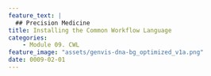 ```yaml
---
feature_text: |
  ## Precision Medicine
title: Installing the Common Workflow Language
categories:
    - Module 09. CWL
feature_image: "assets/genvis-dna-bg_optimized_v1a.png"
date: 0009-02-01
---
```

